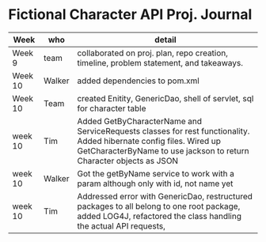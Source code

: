 # Fictional Character API Proj. Journal #

|Week|who|detail|
|------|------|-------|
|Week 9|team|collaborated on proj. plan, repo creation, timeline, problem statement, and takeaways.|
|Week 10|Walker|added dependencies to pom.xml|
|Week 10|Team|created Enitity, GenericDao, shell of servlet, sql for character table| 
|week 10|Tim|Added GetByCharacterName and ServiceRequests classes for rest functionality. Added hibernate config files. Wired up GetCharacterByName to use jackson to return Character objects as JSON|
|week 10|Walker|Got the getByName service to work with a param although only with id, not name yet|
|week 10|Tim|Addressed error with GenericDao, restructured packages to all belong to one root package, added LOG4J, refactored the class handling the actual API requests, |